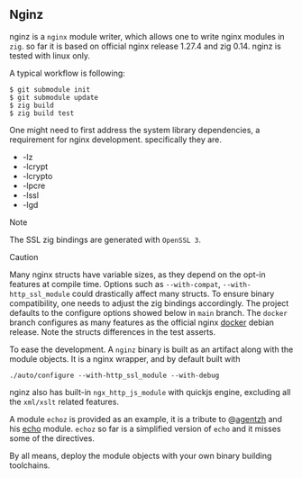 ## Nginz

nginz is a `nginx` module writer, which allows one to write nginx modules in `zig`. so far it 
is based on official nginx release 1.27.4 and zig 0.14. nginz is tested with linux only.

A typical workflow is following: 

```
$ git submodule init
$ git submodule update
$ zig build
$ zig build test
```

One might need to first address the system library dependencies, a requirement for nginx development.
specifically they are.
  
  * -lz
  * -lcrypt
  * -lcrypto
  * -lpcre
  * -lssl
  * -lgd

> [!NOTE]
> The SSL zig bindings are generated with `OpenSSL 3`.

> [!CAUTION]
> Many nginx structs have variable sizes, as they depend on the opt-in features at compile time.
> Options such as `--with-compat`, `--with-http_ssl_module` could drastically affect many structs.
> To ensure binary compatibility, one needs to adjust the zig bindings accordingly. The project
> defaults to the configure options showed below in `main` branch. The `docker` branch configures
> as many features as the official nginx [docker][3] debian release. Note the structs differences
> in the test asserts.

To ease the development. A `nginz` binary is built as an artifact along with the module objects.
It is a nginx wrapper, and by default built with

`./auto/configure --with-http_ssl_module --with-debug` 

nginz also has built-in `ngx_http_js_module` with quickjs engine, excluding all the `xml/xslt` related features.

A module `echoz` is provided as an example, it is a tribute to @[agentzh][2] and his [echo][1] module. `echoz`
so far is a simplified version of `echo` and it misses some of the directives.

By all means, deploy the module objects with your own binary building toolchains.



[1]: https://github.com/openresty/echo-nginx-module "echo"
[2]: https://github.com/agentzh "agentzh"
[3]: https://github.com/nginxinc/docker-nginx/blob/master/stable/debian/Dockerfile "docker"
